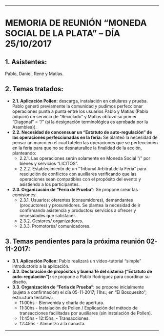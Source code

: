 ___________________________________________________________________________________________________
# MEMORIA DE REUNIÓN “MONEDA SOCIAL DE LA PLATA” – DÍA 25/10/2017

## 1. Asistentes: 
Pablo, Daniel, René y Matías.
## 2. Temas tratados:
  * **2.1. Aplicación Pollen:** descarga, instalación en celulares y prueba. Pablo generó previamente la 
  comunidad y pudimos perfeccionar operaciones punta a punta entre los usuarios Pablo y Matías 
  (Pablo adquirió un servicio de “Reciclado” y Matías obtuvo su primer “Diagonal” = “/” (si la 
  designación terminológica es aprobada por la Asamblea)). 
  * **2.2. Necesidad de concensuar un “Estatuto de auto-regulación” de las operaciones 
  perfeccionadas en la feria:** Se planteó la necesidad de pensar un marco en el cual tutelen las 
  operaciones que se perfeccionen en la feria para que no se desnaturalice la finalidad de la acción, 
  planteando: 
    * 2.2.1. Las operaciones serán solamente en Moneda Social “/” por bienes y servicios “LICITOS”.
    * 2.2.2. Establecimiento de un “Tribunal Arbitral de la Feria” para resolución de conflictos con 
    auxiliares verificando que las operaciones sean compatibles con el propósito del evento y 
    asistiendo a los participantes. 
  * **2.3. Organización de “Feria de Prueba”:** Se propone crear las comisiones: 
    * 2.3.1. Usuarios: oferentes (consumidores), demandantes (productores) y prosumidores. Se 
    plantea la necesidad de ir confirmando asistencia y productos/ servicios a ofrecer y necesidades 
    que satisfacer. 
    * 2.3.2. Gestores/ organizadores. 
    * 2.3.3. Promotores/ comunicadores. 
## 3. Temas pendientes para la próxima reunión 02-11-2017: 
  * **3.1. Aplicación Pollen:** Pablo realizará un video-tutorial “simple” introductorio a la aplicación. 
  * **3.2. Declaración de propósitos y buena fé del sistema (“Estatuto de auto-regulación”):** se 
  propone a Pablo Rodriguez para coordinar su diseño. 
  * **3.3. Organización de “Feria de Prueba”:** se propone inicialmente (sujeto a confirmación) el día 
  05-11-2017; 11hs.; en “El Bosquesito”; estructura tentativa: 
    * 11:00hs - Bienvenida y charla de apertura. 
    * 11:30hs - Instalación de Pollen / Explicación del método de transacciones facilitadas por 
    auxiliares (sin instalación de Pollen). 
    * 11:45hs - 12:15hs. - Transacciones. 
    * 12:45hs - Almuerzo a la canasta.
  ___________________________________________________________________________________________________
